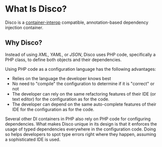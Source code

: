 # What Is Disco?

Disco is a [container-interop](https://github.com/container-interop/container-interop) compatible,
annotation-based dependency injection container.

## Why Disco?

Instead of using _XML_, _YAML_, or _JSON_, Disco uses PHP code, specifically a PHP class, to define both objects and their dependencies.

Using PHP code as a configuration language has the following advantages:
- Relies on the language the developer knows best
- No need to "compile" the configuration to determine if it is "correct" or not
- The developer can rely on the same refactoring features of their IDE (or text editor) for the configuration as for the code.
- The developer can depend on the same auto-complete features of their IDE for the configuration as for the code.

Several other DI containers in PHP also rely on PHP code for configuring dependencies. What makes Disco unique in its design is that it enforces the usage of typed dependencies everywhere in the configuration code. Doing so helps developers to spot type errors right where they happen, assuming a sophisticated IDE is used.

